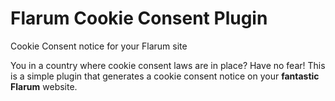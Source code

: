 # Flarum Cookie Consent Plugin
Cookie Consent notice for your Flarum site

You in a country where cookie consent laws are in place? Have no fear! This is a simple plugin that generates a cookie consent notice on your **fantastic** **Flarum** website.
